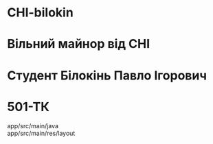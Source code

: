 # CHI-bilokin
# Вільний майнор від CHI 
# Студент Білокінь Павло Ігорович
# 501-ТК
app/src/main/java <br>
app/src/main/res/layout
